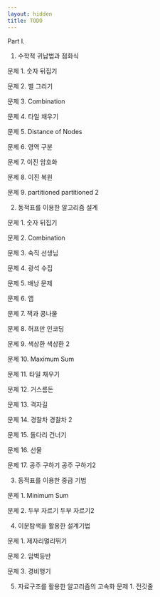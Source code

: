 ```yaml
---
layout: hidden
title: TODO
---
```

Part I.

1. 수학적 귀납법과 점화식

문제 1. 숫자 뒤집기 

문제 2. 별 그리기

문제 3. Combination

문제 4. 타일 채우기

문제 5. Distance of Nodes

문제 6. 영역 구분

문제 7. 이진 암호화

문제 8. 이진 복원

문제 9. partitioned     partitioned 2





2. 동적표를 이용한 알고리즘 설계

문제 1. 숫자 뒤집기

문제 2. Combination

문제 3. 숙직 선생님

문제 4. 광석 수집

문제 5. 배낭 문제

문제 6. 앱

문제 7. 잭과 콩나물

문제 8. 허프만 인코딩

문제 9. 색상환    색상환 2

문제 10. Maximum Sum

문제 11. 타일 채우기

문제 12. 거스름돈

문제 13. 격자길

문제 14. 경찰차   경찰차 2

문제 15. 돌다리 건너기

문제 16. 선물

문제 17. 공주 구하기    공주 구하기2



3. 동적표를 이용한 중급 기법

문제 1. Minimum Sum

문제 2. 두부 자르기    두부 자르기2



4. 이분탐색을 활용한 설계기법

문제 1. 제자리멀리뛰기

문제 2. 암벽등반

문제 3. 경비행기

5. 자료구조를 활용한 알고리즘의 고속화
문제 1. 전깃줄



